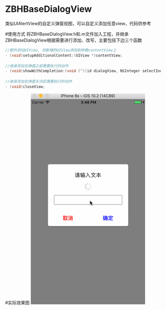 # ZBHBaseDialogView
类似UIAlertView的自定义弹窗视图，可以自定义添加任意view，代码供参考

#使用方式
将ZBHBaseDialogView.h和.m文件加入工程，并继承ZBHBaseDialogView根据需要进行添加、改写，主要包括下边三个函数<br/>

```c
//额外添加UIView, 将新增的UIView添加到参数contentView上
- (void)setupAdditionalContent:(UIView *)contentView;

//继承添加在弹窗之前需要执行的动作
- (void)showWithCompletion:(void (^)(id dialogView, NSInteger selectIndex))completeBlock; 

//继承添加在弹窗关闭后需要执行的动作
- (void)closeView;  
```

#实际效果图
![实际效果图](https://github.com/binhan198/ZBHBaseDialogView/raw/master/ZBHBaseDialogViewDemo/images/showImage.gif)
